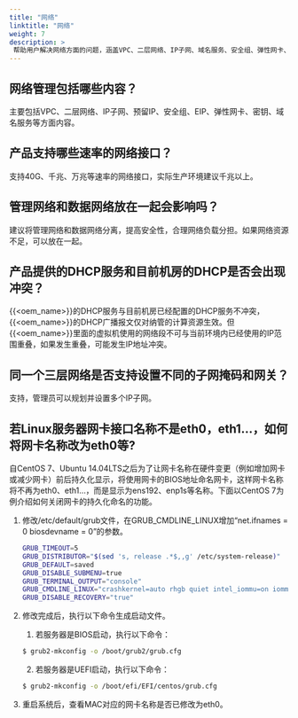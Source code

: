 ```yaml
---
title: "网络"
linktitle: "网络"
weight: 7
description: >
 帮助用户解决网络方面的问题，涵盖VPC、二层网络、IP子网、域名服务、安全组、弹性网卡、EIP、负载均衡内容。
---
```




## 网络管理包括哪些内容？

主要包括VPC、二层网络、IP子网、预留IP、安全组、EIP、弹性网卡、密钥、域名服务等方面内容。

## 产品支持哪些速率的网络接口？

支持40G、千兆、万兆等速率的网络接口，实际生产环境建议千兆以上。

## 管理网络和数据网络放在一起会影响吗？

建议将管理网络和数据网络分离，提高安全性，合理网络负载分担。如果网络资源不足，可以放在一起。

## 产品提供的DHCP服务和目前机房的DHCP是否会出现冲突？

{{<oem_name>}}的DHCP服务与目前机房已经配置的DHCP服务不冲突，{{<oem_name>}}的DHCP广播报文仅对纳管的计算资源生效。但{{<oem_name>}}里面的虚拟机使用的网络段不可与当前环境内已经使用的IP范围重叠，如果发生重叠，可能发生IP地址冲突。

## 同一个三层网络是否支持设置不同的子网掩码和网关？

支持，管理员可以规划并设置多个IP子网。

## 若Linux服务器网卡接口名称不是eth0，eth1…，如何将网卡名称改为eth0等?

自CentOS 7、Ubuntu 14.04LTS之后为了让网卡名称在硬件变更（例如增加网卡或减少网卡）前后持久化显示，将使用网卡的BIOS地址命名网卡，这样网卡名称将不再为eth0、eth1…，而是显示为ens192、enp1s等名称。下面以CentOS 7为例介绍如何关闭网卡的持久化命名的功能。

1. 修改/etc/default/grub文件，在GRUB_CMDLINE_LINUX增加“net.ifnames = 0 biosdevname = 0”的参数。

    ```bash
    GRUB_TIMEOUT=5
    GRUB_DISTRIBUTOR="$(sed 's, release .*$,,g' /etc/system-release)"
    GRUB_DEFAULT=saved
    GRUB_DISABLE_SUBMENU=true
    GRUB_TERMINAL_OUTPUT="console"
    GRUB_CMDLINE_LINUX="crashkernel=auto rhgb quiet intel_iommu=on iommu=pt vfio_iommu_type1.allow_unsafe_interrupts=1 rdblacklist=nouveau nouveau.modeset=0 net.ifnames=0 biosdevname=0"
    GRUB_DISABLE_RECOVERY="true"
    ```

2. 修改完成后，执行以下命令生成启动文件。

    1. 若服务器是BIOS启动，执行以下命令：

    ```bash
    $ grub2-mkconfig -o /boot/grub2/grub.cfg
    ```

    2. 若服务器是UEFI启动，执行以下命令：

    ```bash
    $ grub2-mkconfig -o /boot/efi/EFI/centos/grub.cfg
    ```

3. 重启系统后，查看MAC对应的网卡名称是否已修改为eth0。
